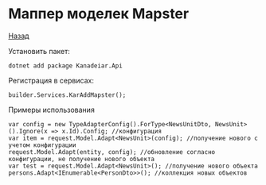 ﻿# Маппер моделек Mapster

[Назад](./../README.md)

Установить пакет:
```sharp
dotnet add package Kanadeiar.Api
```

Регистрация в сервисах:
```sharp
builder.Services.KarAddMapster();
```

Примеры использования 
```sharp
var config = new TypeAdapterConfig().ForType<NewsUnitDto, NewsUnit>().Ignore(x => x.Id).Config; //конфигурация
var item = request.Model.Adapt<NewsUnit>(config); //получение нового с учетом конфигурации
request.Model.Adapt(entity, config); //обновление согласно конфигурации, не получение нового объекта
var test = request.Model.Adapt<NewsUnit>(); //получение нового объекта
persons.Adapt<IEnumerable<PersonDto>>(); //коллекция новых объектов
```